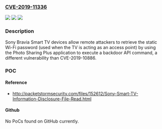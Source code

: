 ### [CVE-2019-11336](https://cve.mitre.org/cgi-bin/cvename.cgi?name=CVE-2019-11336)
![](https://img.shields.io/static/v1?label=Product&message=n%2Fa&color=blue)
![](https://img.shields.io/static/v1?label=Version&message=n%2Fa&color=blue)
![](https://img.shields.io/static/v1?label=Vulnerability&message=n%2Fa&color=brighgreen)

### Description

Sony Bravia Smart TV devices allow remote attackers to retrieve the static Wi-Fi password (used when the TV is acting as an access point) by using the Photo Sharing Plus application to execute a backdoor API command, a different vulnerability than CVE-2019-10886.

### POC

#### Reference
- http://packetstormsecurity.com/files/152612/Sony-Smart-TV-Information-Disclosure-File-Read.html

#### Github
No PoCs found on GitHub currently.

